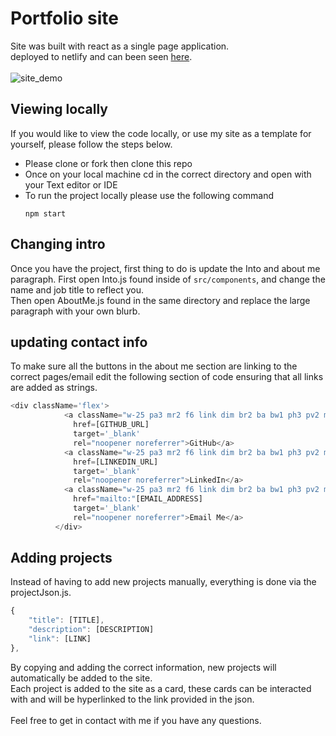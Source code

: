 # Portfolio site

Site was built with react as a single page application.<br/>
deployed to netlify and can been seen [here](https://chriscooney.netlify.app/).<br/> <br/>
![site_demo](src/assets/site.gif)

## Viewing locally

If you would like to view the code locally, or use my site as a template for yourself, please follow the steps below.<br/>

- Please clone or fork then clone this repo
- Once on your local machine cd in the correct directory and open with your Text editor or IDE
- To run the project locally please use the following command
  ```
  npm start
  ```

## Changing intro

Once you have the project, first thing to do is update the Into and about me paragraph. First open Into.js found inside of ```src/components```, and change the name and job title to reflect you. <br/>
Then open AboutMe.js found in the same directory and replace the large paragraph with your own blurb. 

## updating contact info

To make sure all the buttons in the about me section are linking to the correct pages/email edit the following section of code ensuring that all links are added as strings.
```js
<div className='flex'>
            <a className="w-25 pa3 mr2 f6 link dim br2 ba bw1 ph3 pv2 mb2 dib black"
              href=[GITHUB_URL]
              target='_blank'
              rel="noopener noreferrer">GitHub</a>
            <a className="w-25 pa3 mr2 f6 link dim br2 ba bw1 ph3 pv2 mb2 dib black"
              href=[LINKEDIN_URL]
              target='_blank'
              rel="noopener noreferrer">LinkedIn</a>
            <a className="w-25 pa3 mr2 f6 link dim br2 ba bw1 ph3 pv2 mb2 dib black"
              href="mailto:"[EMAIL_ADDRESS]
              target='_blank'
              rel="noopener noreferrer">Email Me</a>
          </div>
```


## Adding projects

Instead of having to add new projects manually, everything is done via the projectJson.js.
```js
{
    "title": [TITLE],
    "description": [DESCRIPTION]
    "link": [LINK]
},
```
By copying and adding the correct information, new projects will automatically be added to the site.<br/>
Each project is added to the site as a card, these cards can be interacted with and will be hyperlinked to the link provided in the json. 
<br/>
<br/>
Feel free to get in contact with me if you have any questions. 

